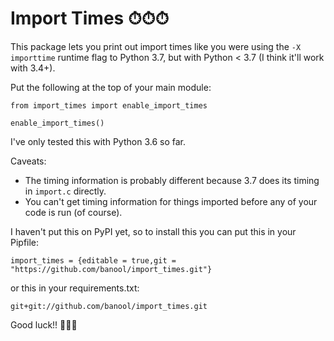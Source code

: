 # Import Times ⏱⏱⏱

This package lets you print out import times like you were using the `-X importtime` runtime flag to Python 3.7, but with Python < 3.7 (I think it'll work with 3.4+).

Put the following at the top of your main module:
```
from import_times import enable_import_times

enable_import_times()
```

I've only tested this with Python 3.6 so far.

Caveats:
- The timing information is probably different because 3.7 does its timing in `import.c` directly.
- You can't get timing information for things imported before any of your code is run (of course).

I haven't put this on PyPI yet, so to install this you can put this in your Pipfile:
```
import_times = {editable = true,git = "https://github.com/banool/import_times.git"}
```

or this in your requirements.txt:
```
git+git://github.com/banool/import_times.git
```

Good luck!! 🤠🤠🤠
